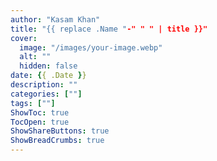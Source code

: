 ```yaml
---
author: "Kasam Khan"
title: "{{ replace .Name "-" " " | title }}"
cover:
  image: "/images/your-image.webp"
  alt: ""
  hidden: false
date: {{ .Date }}
description: ""
categories: [""]
tags: [""]
ShowToc: true
TocOpen: true
ShowShareButtons: true
ShowBreadCrumbs: true
---
```

